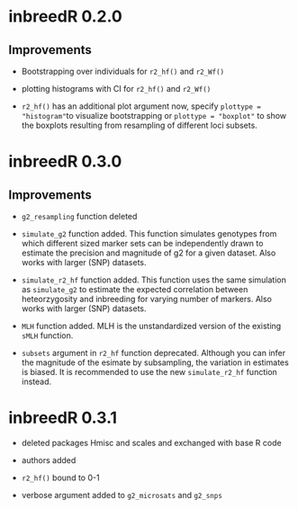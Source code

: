 # inbreedR 0.2.0

## Improvements

* Bootstrapping over individuals for `r2_hf()` and `r2_Wf()`

* plotting histograms with CI for `r2_hf()` and `r2_Wf()`

* `r2_hf()` has an additional plot argument now, specify `plottype = "histogram"`to visualize
bootstrapping or `plottype = "boxplot"` to show the boxplots resulting from resampling of different
loci subsets.


# inbreedR 0.3.0

## Improvements

* `g2_resampling` function deleted 

* `simulate_g2` function added. This function simulates genotypes
from which different sized marker sets can be independently drawn to
estimate the precision and magnitude of g2 for a given dataset. Also works with larger
(SNP) datasets.

* `simulate_r2_hf` function added. This function uses the same simulation as `simulate_g2`
to estimate the expected correlation between heteorzygosity and inbreeding for 
varying number of markers. Also works with larger (SNP) datasets.

* `MLH` function added. MLH is the unstandardized version of the existing `sMLH` function.

* `subsets` argument in `r2_hf` function deprecated. Although you can infer the magnitude of
  the esimate by subsampling, the variation in estimates is biased. It is recommended to
  use the new `simulate_r2_hf` function instead.

# inbreedR 0.3.1

* deleted packages Hmisc and scales and exchanged with base R code

* authors added

* `r2_hf()` bound to 0-1
* verbose argument added to `g2_microsats` and `g2_snps`
